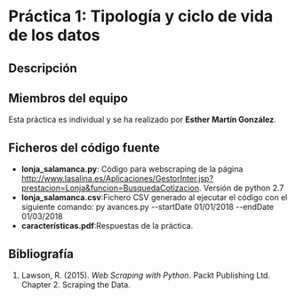 # Práctica 1: Tipología y ciclo de vida de los datos

## Descripción


## Miembros del equipo

Esta práctica es individual y se ha realizado por **Esther Martín González**.

## Ficheros del código fuente

* **lonja_salamanca.py**: Código para webscraping de la página http://www.lasalina.es/Aplicaciones/GestorInter.jsp?prestacion=Lonja&funcion=BusquedaCotizacion. Versión de python 2.7
* **lonja_salamanca.csv**:Fichero CSV generado al ejecutar el código con el siguiente comando: py avances.py --startDate 01/01/2018 --endDate 01/03/2018
* **características.pdf**:Respuestas de la práctica.

## Bibliografía

1. Lawson, R. (2015). _Web Scraping with Python_. Packt Publishing Ltd. Chapter 2. Scraping the Data.

